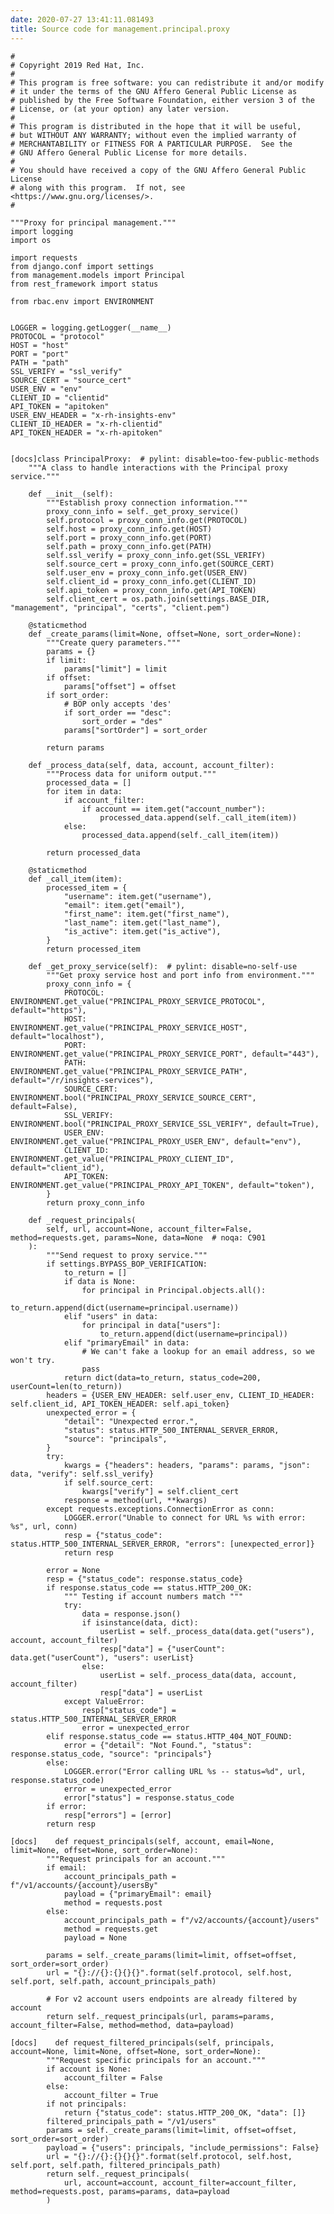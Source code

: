 ```yaml
---
date: 2020-07-27 13:41:11.081493
title: Source code for management.principal.proxy
---
```


<div class="highlight">

    #
    # Copyright 2019 Red Hat, Inc.
    #
    # This program is free software: you can redistribute it and/or modify
    # it under the terms of the GNU Affero General Public License as
    # published by the Free Software Foundation, either version 3 of the
    # License, or (at your option) any later version.
    #
    # This program is distributed in the hope that it will be useful,
    # but WITHOUT ANY WARRANTY; without even the implied warranty of
    # MERCHANTABILITY or FITNESS FOR A PARTICULAR PURPOSE.  See the
    # GNU Affero General Public License for more details.
    #
    # You should have received a copy of the GNU Affero General Public License
    # along with this program.  If not, see <https://www.gnu.org/licenses/>.
    #
    
    """Proxy for principal management."""
    import logging
    import os
    
    import requests
    from django.conf import settings
    from management.models import Principal
    from rest_framework import status
    
    from rbac.env import ENVIRONMENT
    
    
    LOGGER = logging.getLogger(__name__)
    PROTOCOL = "protocol"
    HOST = "host"
    PORT = "port"
    PATH = "path"
    SSL_VERIFY = "ssl_verify"
    SOURCE_CERT = "source_cert"
    USER_ENV = "env"
    CLIENT_ID = "clientid"
    API_TOKEN = "apitoken"
    USER_ENV_HEADER = "x-rh-insights-env"
    CLIENT_ID_HEADER = "x-rh-clientid"
    API_TOKEN_HEADER = "x-rh-apitoken"
    
    
    [docs]class PrincipalProxy:  # pylint: disable=too-few-public-methods
        """A class to handle interactions with the Principal proxy service."""
    
        def __init__(self):
            """Establish proxy connection information."""
            proxy_conn_info = self._get_proxy_service()
            self.protocol = proxy_conn_info.get(PROTOCOL)
            self.host = proxy_conn_info.get(HOST)
            self.port = proxy_conn_info.get(PORT)
            self.path = proxy_conn_info.get(PATH)
            self.ssl_verify = proxy_conn_info.get(SSL_VERIFY)
            self.source_cert = proxy_conn_info.get(SOURCE_CERT)
            self.user_env = proxy_conn_info.get(USER_ENV)
            self.client_id = proxy_conn_info.get(CLIENT_ID)
            self.api_token = proxy_conn_info.get(API_TOKEN)
            self.client_cert = os.path.join(settings.BASE_DIR, "management", "principal", "certs", "client.pem")
    
        @staticmethod
        def _create_params(limit=None, offset=None, sort_order=None):
            """Create query parameters."""
            params = {}
            if limit:
                params["limit"] = limit
            if offset:
                params["offset"] = offset
            if sort_order:
                # BOP only accepts 'des'
                if sort_order == "desc":
                    sort_order = "des"
                params["sortOrder"] = sort_order
    
            return params
    
        def _process_data(self, data, account, account_filter):
            """Process data for uniform output."""
            processed_data = []
            for item in data:
                if account_filter:
                    if account == item.get("account_number"):
                        processed_data.append(self._call_item(item))
                else:
                    processed_data.append(self._call_item(item))
    
            return processed_data
    
        @staticmethod
        def _call_item(item):
            processed_item = {
                "username": item.get("username"),
                "email": item.get("email"),
                "first_name": item.get("first_name"),
                "last_name": item.get("last_name"),
                "is_active": item.get("is_active"),
            }
            return processed_item
    
        def _get_proxy_service(self):  # pylint: disable=no-self-use
            """Get proxy service host and port info from environment."""
            proxy_conn_info = {
                PROTOCOL: ENVIRONMENT.get_value("PRINCIPAL_PROXY_SERVICE_PROTOCOL", default="https"),
                HOST: ENVIRONMENT.get_value("PRINCIPAL_PROXY_SERVICE_HOST", default="localhost"),
                PORT: ENVIRONMENT.get_value("PRINCIPAL_PROXY_SERVICE_PORT", default="443"),
                PATH: ENVIRONMENT.get_value("PRINCIPAL_PROXY_SERVICE_PATH", default="/r/insights-services"),
                SOURCE_CERT: ENVIRONMENT.bool("PRINCIPAL_PROXY_SERVICE_SOURCE_CERT", default=False),
                SSL_VERIFY: ENVIRONMENT.bool("PRINCIPAL_PROXY_SERVICE_SSL_VERIFY", default=True),
                USER_ENV: ENVIRONMENT.get_value("PRINCIPAL_PROXY_USER_ENV", default="env"),
                CLIENT_ID: ENVIRONMENT.get_value("PRINCIPAL_PROXY_CLIENT_ID", default="client_id"),
                API_TOKEN: ENVIRONMENT.get_value("PRINCIPAL_PROXY_API_TOKEN", default="token"),
            }
            return proxy_conn_info
    
        def _request_principals(
            self, url, account=None, account_filter=False, method=requests.get, params=None, data=None  # noqa: C901
        ):
            """Send request to proxy service."""
            if settings.BYPASS_BOP_VERIFICATION:
                to_return = []
                if data is None:
                    for principal in Principal.objects.all():
                        to_return.append(dict(username=principal.username))
                elif "users" in data:
                    for principal in data["users"]:
                        to_return.append(dict(username=principal))
                elif "primaryEmail" in data:
                    # We can't fake a lookup for an email address, so we won't try.
                    pass
                return dict(data=to_return, status_code=200, userCount=len(to_return))
            headers = {USER_ENV_HEADER: self.user_env, CLIENT_ID_HEADER: self.client_id, API_TOKEN_HEADER: self.api_token}
            unexpected_error = {
                "detail": "Unexpected error.",
                "status": status.HTTP_500_INTERNAL_SERVER_ERROR,
                "source": "principals",
            }
            try:
                kwargs = {"headers": headers, "params": params, "json": data, "verify": self.ssl_verify}
                if self.source_cert:
                    kwargs["verify"] = self.client_cert
                response = method(url, **kwargs)
            except requests.exceptions.ConnectionError as conn:
                LOGGER.error("Unable to connect for URL %s with error: %s", url, conn)
                resp = {"status_code": status.HTTP_500_INTERNAL_SERVER_ERROR, "errors": [unexpected_error]}
                return resp
    
            error = None
            resp = {"status_code": response.status_code}
            if response.status_code == status.HTTP_200_OK:
                """ Testing if account numbers match """
                try:
                    data = response.json()
                    if isinstance(data, dict):
                        userList = self._process_data(data.get("users"), account, account_filter)
                        resp["data"] = {"userCount": data.get("userCount"), "users": userList}
                    else:
                        userList = self._process_data(data, account, account_filter)
                        resp["data"] = userList
                except ValueError:
                    resp["status_code"] = status.HTTP_500_INTERNAL_SERVER_ERROR
                    error = unexpected_error
            elif response.status_code == status.HTTP_404_NOT_FOUND:
                error = {"detail": "Not Found.", "status": response.status_code, "source": "principals"}
            else:
                LOGGER.error("Error calling URL %s -- status=%d", url, response.status_code)
                error = unexpected_error
                error["status"] = response.status_code
            if error:
                resp["errors"] = [error]
            return resp
    
    [docs]    def request_principals(self, account, email=None, limit=None, offset=None, sort_order=None):
            """Request principals for an account."""
            if email:
                account_principals_path = f"/v1/accounts/{account}/usersBy"
                payload = {"primaryEmail": email}
                method = requests.post
            else:
                account_principals_path = f"/v2/accounts/{account}/users"
                method = requests.get
                payload = None
    
            params = self._create_params(limit=limit, offset=offset, sort_order=sort_order)
            url = "{}://{}:{}{}{}".format(self.protocol, self.host, self.port, self.path, account_principals_path)
    
            # For v2 account users endpoints are already filtered by account
            return self._request_principals(url, params=params, account_filter=False, method=method, data=payload)
    
    [docs]    def request_filtered_principals(self, principals, account=None, limit=None, offset=None, sort_order=None):
            """Request specific principals for an account."""
            if account is None:
                account_filter = False
            else:
                account_filter = True
            if not principals:
                return {"status_code": status.HTTP_200_OK, "data": []}
            filtered_principals_path = "/v1/users"
            params = self._create_params(limit=limit, offset=offset, sort_order=sort_order)
            payload = {"users": principals, "include_permissions": False}
            url = "{}://{}:{}{}{}".format(self.protocol, self.host, self.port, self.path, filtered_principals_path)
            return self._request_principals(
                url, account=account, account_filter=account_filter, method=requests.post, params=params, data=payload
            )

</div>